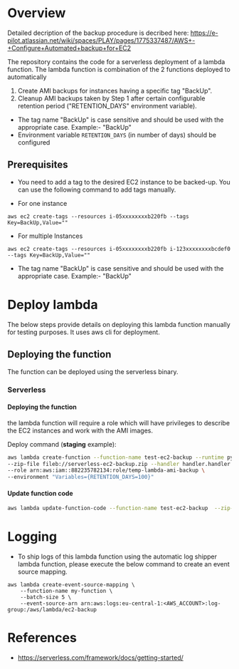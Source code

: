 # Overview

Detailed decription of the backup procedure is decribed here: https://e-pilot.atlassian.net/wiki/spaces/PLAY/pages/1775337487/AWS+-+Configure+Automated+backup+for+EC2

The repository contains the code for a serverless deployment of a lambda function.
The lambda function is combination of the 2 functions deployed to automatically 

1. Create AMI backups for instances having a specific tag "BackUp".
2. Cleanup AMI backups taken by Step 1 after certain configurable retention period ("RETENTION_DAYS" environment variable).

* The tag name "BackUp" is case sensitive and should be used with the appropriate case. Example:- "BackUp"
* Environment variable `RETENTION_DAYS` (in number of days) should be configured

## Prerequisites
* You need to add a tag to the desired EC2 instance to be backed-up. You can use the following command to add tags manually.

* For one instance
```
aws ec2 create-tags --resources i-05xxxxxxxxb220fb --tags Key=BackUp,Value=""
```

* For multiple Instances
```
aws ec2 create-tags --resources i-05xxxxxxxxb220fb i-123xxxxxxxxbcdef0 --tags Key=BackUp,Value=""
```

* The tag name "BackUp" is case sensitive and should be used with the appropriate case. Example:- "BackUp"

# Deploy lambda

The below steps provide details on deploying this lambda function manually for testing purposes.
It uses aws cli for deployment.

## Deploying the function
The function can be deployed using the serverless binary.

### Serverless

#### Deploying the function
the lambda function will require a role which will have privileges to describe the EC2 instances and work with the AMI images.

Deploy command (**staging** example):
```bash
aws lambda create-function --function-name test-ec2-backup --runtime python3.7 \
--zip-file fileb://serverless-ec2-backup.zip --handler handler.handler \
--role arn:aws:iam::882235782134:role/temp-lambda-ami-backup \
--environment "Variables={RETENTION_DAYS=100}"
```
#### Update function code
```bash
aws lambda update-function-code --function-name test-ec2-backup  --zip-file fileb://serverless-ec2-backup.zip
```

# Logging

* To ship logs of this lambda function using the automatic log shipper lambda function, please execute the below command to create an event source mapping.

```
aws lambda create-event-source-mapping \
    --function-name my-function \
    --batch-size 5 \
    --event-source-arn arn:aws:logs:eu-central-1:<AWS_ACCOUNT>:log-group:/aws/lambda/ec2-backup
```

# References

* https://serverless.com/framework/docs/getting-started/

